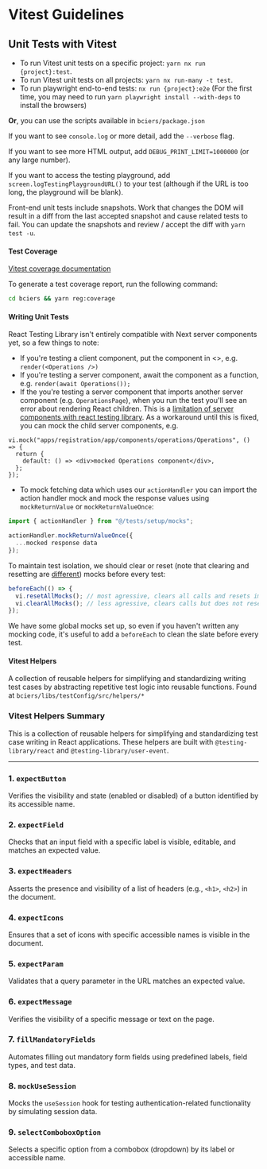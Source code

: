 # Vitest Guidelines

## Unit Tests with Vitest

- To run Vitest unit tests on a specific project: `yarn nx run {project}:test`.
- To run Vitest unit tests on all projects: `yarn nx run-many -t test`.
- To run playwright end-to-end tests: `nx run {project}:e2e` (For the first time, you may need to run `yarn playwright install --with-deps` to install the browsers)

**Or**, you can use the scripts available in `bciers/package.json`

If you want to see `console.log` or more detail, add the `--verbose` flag.

If you want to see more HTML output, add `DEBUG_PRINT_LIMIT=1000000` (or any large number).

If you want to access the testing playground, add `screen.logTestingPlaygroundURL()` to your test (although if the URL is too long, the playground will be blank).

Front-end unit tests include snapshots. Work that changes the DOM will result in a diff from the last accepted snapshot and cause related tests to fail. You can update the snapshots and review / accept the diff with `yarn test -u`.

#### Test Coverage

[Vitest coverage documentation](https://vitest.dev/guide/coverage)

To generate a test coverage report, run the following command:

```bash
cd bciers && yarn reg:coverage
```

#### Writing Unit Tests

React Testing Library isn't entirely compatible with Next server components yet, so a few things to note:

- If you're testing a client component, put the component in <>, e.g. `render(<Operations />)`
- If you're testing a server component, await the component as a function, e.g. `render(await Operations());`
- If the you're testing a server component that imports another server component (e.g. `OperationsPage`), when you run the test you'll see an error about rendering React children. This is a [limitation of server components with react testing library](https://github.com/testing-library/react-testing-library/issues/1209#issuecomment-1673372612). As a workaround until this is fixed, you can mock the child server components, e.g.

```
vi.mock("apps/registration/app/components/operations/Operations", () => {
  return {
    default: () => <div>mocked Operations component</div>,
  };
});
```

- To mock fetching data which uses our `actionHandler` you can import the action handler mock and mock the response values using `mockReturnValue` or `mockReturnValueOnce`:

```javascript
import { actionHandler } from "@/tests/setup/mocks";

actionHandler.mockReturnValueOnce({
  ...mocked response data
});
```

To maintain test isolation, we should clear or reset (note that clearing and resetting are [different](https://vitest.dev/api/mock.html#mockreset)) mocks before every test:

```javascript
beforeEach(() => {
  vi.resetAllMocks(); // most agressive, clears all calls and resets implementations (any mocked function will return undefined after this)
  vi.clearAllMocks(); // less agressive, clears calls but does not reset implementations
});
```

We have some global mocks set up, so even if you haven't written any mocking code, it's useful to add a `beforeEach` to clean the slate before every test.

#### Vitest Helpers

A collection of reusable helpers for simplifying and standardizing writing test cases by abstracting repetitive test logic into reusable functions. Found at `bciers/libs/testConfig/src/helpers/*`

### Vitest Helpers Summary

This is a collection of reusable helpers for simplifying and standardizing test case writing in React applications. These helpers are built with `@testing-library/react` and `@testing-library/user-event`.

---

### **1. `expectButton`**

Verifies the visibility and state (enabled or disabled) of a button identified by its accessible name.

### **2. `expectField`**

Checks that an input field with a specific label is visible, editable, and matches an expected value.

### **3. `expectHeaders`**

Asserts the presence and visibility of a list of headers (e.g., `<h1>`, `<h2>`) in the document.

### **4. `expectIcons`**

Ensures that a set of icons with specific accessible names is visible in the document.

### **5. `expectParam`**

Validates that a query parameter in the URL matches an expected value.

### **6. `expectMessage`**

Verifies the visibility of a specific message or text on the page.

### **7. `fillMandatoryFields`**

Automates filling out mandatory form fields using predefined labels, field types, and test data.

### **8. `mockUseSession`**

Mocks the `useSession` hook for testing authentication-related functionality by simulating session data.

### **9. `selectComboboxOption`**

Selects a specific option from a combobox (dropdown) by its label or accessible name.
